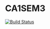 # CA1SEM3

[![Build Status](https://travis-ci.com/Steingrimurjonsson/CA1SEM3.svg?branch=master)](https://travis-ci.com/Steingrimurjonsson/CA1SEM3)
